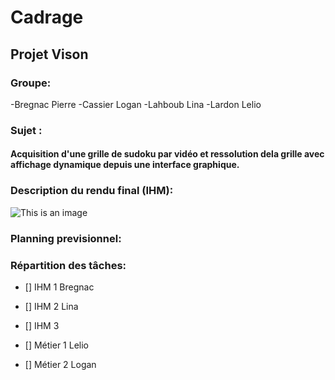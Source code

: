 # Cadrage 
## Projet Vison

### Groupe:
-Bregnac Pierre
-Cassier Logan
-Lahboub Lina
-Lardon Lelio 

### Sujet :
#### Acquisition d'une grille de sudoku par vidéo et ressolution dela grille avec affichage dynamique depuis une interface graphique.

### Description du rendu final (IHM):


![This is an image](/assets/images/Scheme.png)

### Planning previsionnel:





### Répartition des tâches:

- [] IHM 1 Bregnac 

- [] IHM 2 Lina

- [] IHM 3

- [] Métier 1 Lelio 

- [] Métier 2 Logan  




